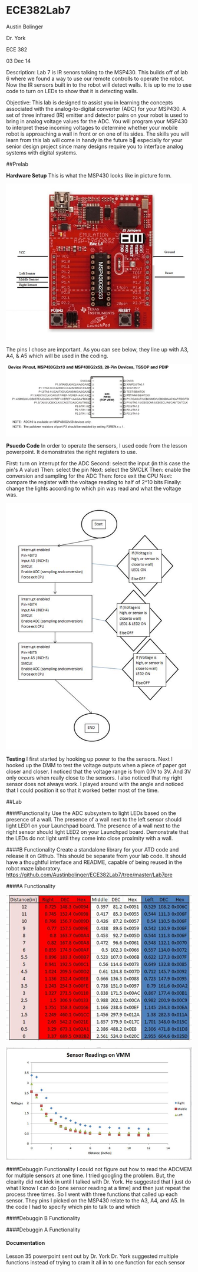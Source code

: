 ECE382Lab7
==========
Austin Bolinger

Dr. York

ECE 382

03 Dec 14


Description: Lab 7 is IR senors talking to the MSP430. This builds off of lab 6 where we found a way to use our remote controlls to operate the robot. Now the IR sensors built in to the robot will detect walls. It is up to me to use code to turn on LEDs to show that it is detecting walls.

Objective: This lab is designed to assist you in learning the concepts associated with the analog-to-digital converter (ADC) for your MSP430. A set of three infrared (IR) emitter and detector pairs on your robot is used to bring in analog voltage values for the ADC. You will program your MSP430 to interpret these incoming voltages to determine whether your mobile robot is approaching a wall in front or on one of its sides. The skills you will learn from this lab will come in handy in the future b especially for your senior design project since many designs require you to interface analog systems with digital systems.

##Prelab

**Hardware Setup**
This is what the MSP430 looks like in picture form.

![MSP430]( https://github.com/Austinbolinger/ECE382Lab7/blob/master/MSP430.JPG?raw=true "MSP430" )

The pins I chose are important. As you can see below, they line up with A3, A4, & A5 which will be used in the coding.

![MSP430 diagram]( https://github.com/Austinbolinger/ECE382Lab7/blob/master/MSP430diagram.JPG?raw=true "MSP430 diagram" )

**Psuedo Code**
In order to operate the sensors, I used code from the lesson powerpoint. It demonstrates the right registers to use.

First: turn on interrupt for the ADC
Second: select the input (in this case the pin's A value)
Then: select the pin
Next: select the SMCLK
Then: enable the conversion and sampling for the ADC
Then: force exit the CPU
Next: compare the register with the voltage reading to half of 2^10 bits
Finally: change the lights according to which pin was read and what the voltage was.

![Flow Chart]( https://github.com/Austinbolinger/ECE382Lab7/blob/master/FlowChart.JPG?raw=true "Flow Chart" )


**Testing**
I first started by hooking up power to the the sensors. Next I hooked up the DMM to test the voltage outputs when a piece of paper got closer and closer. I noticed that the voltage range is from 0.1V to 3V. And 3V only occurs when really close to the sensors. I also noticed that my right sensor does not always work. I played around with the angle and noticed that I could position it so that it worked better most of the time.

##Lab

####Functionality
Use the ADC subsystem to light LEDs based on the presence of a wall. The presence of a wall next to the left sensor should light LED1 on your Launchpad board. The presence of a wall next to the right sensor should light LED2 on your Launchpad board. Demonstrate that the LEDs do not light until they come into close proximity with a wall.

####B Functionality
Create a standalone library for your ATD code and release it on Github. This should be separate from your lab code. It should have a thoughtful interface and README, capable of being reused in the robot maze laboratory.
https://github.com/Austinbolinger/ECE382Lab7/tree/master/Lab7pre

####A Functionality

![Data]( https://github.com/Austinbolinger/ECE382Lab7/blob/master/data.JPG?raw=true "data" )

![Graph]( https://github.com/Austinbolinger/ECE382Lab7/blob/master/graph.JPG?raw=true "graph" )

####Debuggin Functionality
I could not figure out how to read the ADCMEM for multiple sensors at one time. I tried googling the problem. But, the clearity did not kick in until I talked with Dr. York. He suggested that I just do what I know I can do [one sensor reading at a time] and then just repeat the process three times. So I went with three functions that called up each sensor. They pins I picked on the MSP430 relate to the A3, A4, and A5. In the code I had to specify which pin to talk to and which 

####Debuggin B Functionality


####Debuggin A Functionality


#### Documentation
Lesson 35 powerpoint sent out by Dr. York
Dr. York suggested multiple functions instead of trying to cram it all in to one function for each sensor
